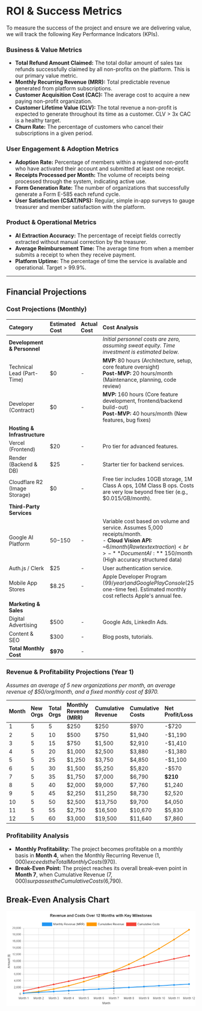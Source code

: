 # ROI & Success Metrics

To measure the success of the project and ensure we are delivering value, we will track the following Key Performance Indicators (KPIs).

### Business & Value Metrics

*   **Total Refund Amount Claimed:** The total dollar amount of sales tax refunds successfully claimed by all non-profits on the platform. This is our primary value metric.
*   **Monthly Recurring Revenue (MRR):** Total predictable revenue generated from platform subscriptions.
*   **Customer Acquisition Cost (CAC):** The average cost to acquire a new paying non-profit organization.
*   **Customer Lifetime Value (CLV):** The total revenue a non-profit is expected to generate throughout its time as a customer. CLV > 3x CAC is a healthy target.
*   **Churn Rate:** The percentage of customers who cancel their subscriptions in a given period.

### User Engagement & Adoption Metrics

*   **Adoption Rate:** Percentage of members within a registered non-profit who have activated their account and submitted at least one receipt.
*   **Receipts Processed per Month:** The volume of receipts being processed through the system, indicating active use.
*   **Form Generation Rate:** The number of organizations that successfully generate a Form E-585 each refund cycle.
*   **User Satisfaction (CSAT/NPS):** Regular, simple in-app surveys to gauge treasurer and member satisfaction with the platform.

### Product & Operational Metrics

*   **AI Extraction Accuracy:** The percentage of receipt fields correctly extracted without manual correction by the treasurer.
*   **Average Reimbursement Time:** The average time from when a member submits a receipt to when they receive payment.
*   **Platform Uptime:** The percentage of time the service is available and operational. Target > 99.9%.

---

## Financial Projections

### Cost Projections (Monthly)

| Category | Estimated Cost | Actual Cost | Cost Analysis |
| :--- | :--- | :--- | :--- |
| **Development & Personnel** | | | *Initial personnel costs are zero, assuming sweat equity. Time investment is estimated below.* |
| Technical Lead (Part-Time) | $0 | - | **MVP:** 80 hours (Architecture, setup, core feature oversight)<br>**Post-MVP:** 20 hours/month (Maintenance, planning, code review) |
| Developer (Contract) | $0 | - | **MVP:** 160 hours (Core feature development, frontend/backend build-out)<br>**Post-MVP:** 40 hours/month (New features, bug fixes) |
| **Hosting & Infrastructure** | | | |
| Vercel (Frontend) | $20 | - | Pro tier for advanced features. |
| Render (Backend & DB) | $25 | - | Starter tier for backend services. |
| Cloudflare R2 (Image Storage) | $0 | - | Free tier includes 10GB storage, 1M Class A ops, 10M Class B ops. Costs are very low beyond free tier (e.g., $0.015/GB/month). |
| **Third-Party Services** | | | |
| Google AI Platform | $50-$150 | - | Variable cost based on volume and service. Assumes 5,000 receipts/month.<br>- **Cloud Vision API:** ~$6/month (Raw text extraction)<br>- **Document AI:** ~$150/month (High accuracy structured data) |
| Auth.js / Clerk | $25 | - | User authentication service. |
| Mobile App Stores | $8.25 | - | Apple Developer Program ($99/year) and Google Play Console ($25 one-time fee). Estimated monthly cost reflects Apple's annual fee. |
| **Marketing & Sales** | | | |
| Digital Advertising | $500 | - | Google Ads, LinkedIn Ads. |
| Content & SEO | $300 | - | Blog posts, tutorials. |
| **Total Monthly Cost**| **$970** | - | |

### Revenue & Profitability Projections (Year 1)

*Assumes an average of 5 new organizations per month, an average revenue of $50/org/month, and a fixed monthly cost of $970.*

| Month | New Orgs | Total Orgs | Monthly Revenue (MRR) | Cumulative Revenue | Cumulative Costs | Net Profit/Loss |
| :--- | :--- | :--- | :--- | :--- | :--- | :--- |
| 1 | 5 | 5 | $250 | $250 | $970 | -$720 |
| 2 | 5 | 10 | $500 | $750 | $1,940 | -$1,190 |
| 3 | 5 | 15 | $750 | $1,500 | $2,910 | -$1,410 |
| 4 | 5 | 20 | $1,000 | $2,500 | $3,880 | -$1,380 |
| 5 | 5 | 25 | $1,250 | $3,750 | $4,850 | -$1,100 |
| 6 | 5 | 30 | $1,500 | $5,250 | $5,820 | -$570 |
| 7 | 5 | 35 | $1,750 | $7,000 | $6,790 | **$210** |
| 8 | 5 | 40 | $2,000 | $9,000 | $7,760 | $1,240 |
| 9 | 5 | 45 | $2,250 | $11,250 | $8,730 | $2,520 |
| 10 | 5 | 50 | $2,500 | $13,750 | $9,700 | $4,050 |
| 11 | 5 | 55 | $2,750 | $16,500 | $10,670 | $5,830 |
| 12 | 5 | 60 | $3,000 | $19,500 | $11,640 | $7,860 |

### Profitability Analysis

*   **Monthly Profitability:** The project becomes profitable on a monthly basis in **Month 4**, when the Monthly Recurring Revenue ($1,000) exceeds the Total Monthly Costs ($970).
*   **Break-Even Point:** The project reaches its overall break-even point in **Month 7**, when Cumulative Revenue ($7,000) surpasses the Cumulative Costs ($6,790).

## Break-Even Analysis Chart

![Break-Even Analysis Chart](roi_chart.png)
